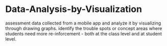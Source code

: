 # Data-Analysis-by-Visualization

assessment data collected from a mobile app and analyze it by visualizing through drawing graphs.
identify the trouble spots or concept areas where students need more re-inforcement - both at the class level and at student level.
